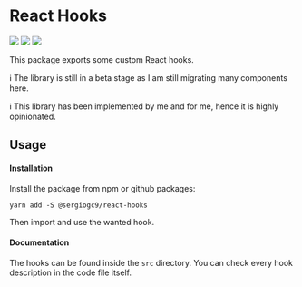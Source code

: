 # React Hooks

![](https://github.com/sergiogc9/react/workflows/Github%20Pipeline/badge.svg?branch=master)
![](https://badgen.net/npm/v/@sergiogc9/react-hooks?icon=npm&label)
![](https://badgen.net//bundlephobia/minzip/@sergiogc9/react-hooks)

This package exports some custom React hooks.

ℹ️ The library is still in a beta stage as I am still migrating many components here.

ℹ️ This library has been implemented by me and for me, hence it is highly opinionated.

## Usage

#### Installation

Install the package from npm or github packages:

```
yarn add -S @sergiogc9/react-hooks
```

Then import and use the wanted hook.

#### Documentation

The hooks can be found inside the `src` directory. You can check every hook description in the code file itself.
